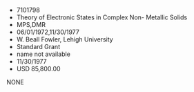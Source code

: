 * 7101798
* Theory of Electronic States in Complex Non- Metallic Solids
* MPS,DMR
* 06/01/1972,11/30/1977
* W. Beall Fowler, Lehigh University
* Standard Grant
*   name not available
* 11/30/1977
* USD 85,800.00

NONE